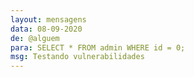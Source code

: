```yaml
---
layout: mensagens
data: 08-09-2020
de: @alguem
para: SELECT * FROM admin WHERE id = 0;
msg: Testando vulnerabilidades
---
```

